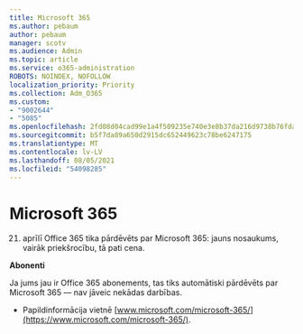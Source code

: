 ```yaml
---
title: Microsoft 365
ms.author: pebaum
author: pebaum
manager: scotv
ms.audience: Admin
ms.topic: article
ms.service: o365-administration
ROBOTS: NOINDEX, NOFOLLOW
localization_priority: Priority
ms.collection: Adm_O365
ms.custom:
- "9002644"
- "5085"
ms.openlocfilehash: 2fd08d04cad99e1a4f509235e740e3e8b37da216d9738b76fda87f783f337e93
ms.sourcegitcommit: b5f7da89a650d2915dc652449623c78be6247175
ms.translationtype: MT
ms.contentlocale: lv-LV
ms.lasthandoff: 08/05/2021
ms.locfileid: "54098285"
---
```

# <a name="microsoft-365"></a>Microsoft 365

21. aprīlī Office 365 tika pārdēvēts par Microsoft 365: jauns nosaukums, vairāk priekšrocību, tā pati cena.

**Abonenti**

Ja jums jau ir Office 365 abonements, tas tiks automātiski pārdēvēts par Microsoft 365 — nav jāveic nekādas darbības.

- Papildinformācija vietnē [www.microsoft.com/microsoft-365/](https://www.microsoft.com/microsoft-365/).
